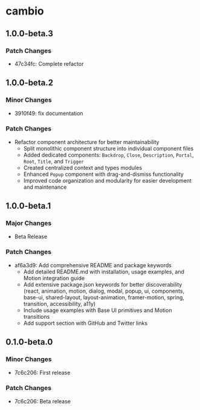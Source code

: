 # cambio

## 1.0.0-beta.3

### Patch Changes

- 47c34fc: Complete refactor

## 1.0.0-beta.2

### Minor Changes

- 3910f49: fix documentation

### Patch Changes

- Refactor component architecture for better maintainability
  - Split monolithic component structure into individual component files
  - Added dedicated components: `Backdrop`, `Close`, `Description`, `Portal`, `Root`, `Title`, and `Trigger`
  - Created centralized context and types modules
  - Enhanced `Popup` component with drag-and-dismiss functionality
  - Improved code organization and modularity for easier development and maintenance

## 1.0.0-beta.1

### Major Changes

- Beta Release

### Patch Changes

- af6a3d9: Add comprehensive README and package keywords
  - Add detailed README.md with installation, usage examples, and Motion integration guide
  - Add extensive package.json keywords for better discoverability (react, animation, motion, dialog, modal, popup, ui, components, base-ui, shared-layout, layout-animation, framer-motion, spring, transition, accessibility, a11y)
  - Include usage examples with Base UI primitives and Motion transitions
  - Add support section with GitHub and Twitter links

## 0.1.0-beta.0

### Minor Changes

- 7c6c206: First release

### Patch Changes

- 7c6c206: Beta release

